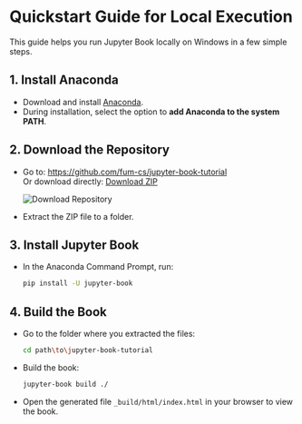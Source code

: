 # Quickstart Guide for Local Execution

This guide helps you run Jupyter Book locally on Windows in a few simple steps.

## 1. Install Anaconda

- Download and install [Anaconda](https://www.anaconda.com/).
- During installation, select the option to **add Anaconda to the system PATH**.
<!-- - Open the Command Prompt and check Anaconda is installed:
  ```sh
  conda --version
  ``` -->

## 2. Download the Repository

- Go to: https://github.com/fum-cs/jupyter-book-tutorial  
  Or download directly: [Download ZIP](https://github.com/fum-cs/jupyter-book-tutorial/archive/refs/heads/main.zip)

  ![Download Repository](images/download-repository.png)

- Extract the ZIP file to a folder.

## 3. Install Jupyter Book

- In the Anaconda Command Prompt, run:
  ```sh
  pip install -U jupyter-book
  ```

## 4. Build the Book

- Go to the folder where you extracted the files:
  ```sh
  cd path\to\jupyter-book-tutorial
  ```
- Build the book:
  ```sh
  jupyter-book build ./
  ```
- Open the generated file `_build/html/index.html` in your browser to view the book.